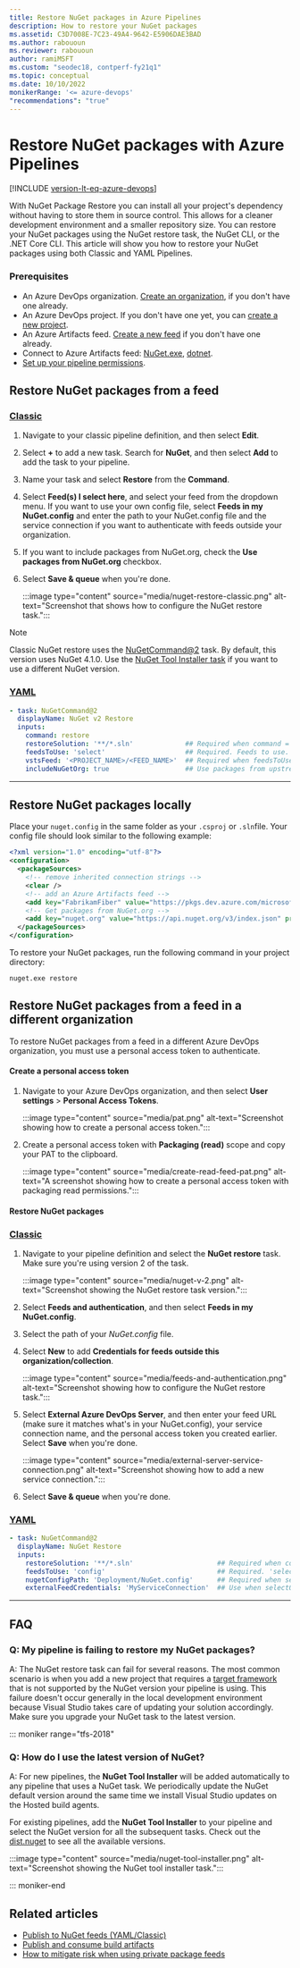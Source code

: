 ```yaml
---
title: Restore NuGet packages in Azure Pipelines
description: How to restore your NuGet packages
ms.assetid: C3D7008E-7C23-49A4-9642-E5906DAE3BAD
ms.author: rabououn
ms.reviewer: rabououn
author: ramiMSFT
ms.custom: "seodec18, contperf-fy21q1"
ms.topic: conceptual
ms.date: 10/10/2022
monikerRange: '<= azure-devops'
"recommendations": "true"
---
```


# Restore NuGet packages with Azure Pipelines

[!INCLUDE [version-lt-eq-azure-devops](../../includes/version-lt-eq-azure-devops.md)]

With NuGet Package Restore you can install all your project's dependency without having to store them in source control. This allows for a cleaner development environment and a smaller repository size. You can restore your NuGet packages using the NuGet restore task, the NuGet CLI, or the .NET Core CLI. This article will show you how to restore your NuGet packages using both Classic and YAML Pipelines.

### Prerequisites

- An Azure DevOps organization. [Create an organization](../../organizations/accounts/create-organization.md), if you don't have one already.
- An Azure DevOps project. If you don't have one yet, you can [create a new project](../../organizations/projects/create-project.md).
- An Azure Artifacts feed. [Create a new feed](../../artifacts/get-started-nuget.md#create-a-feed) if you don't have one already.
- Connect to Azure Artifacts feed: [NuGet.exe](../../artifacts/nuget/nuget-exe.md), [dotnet](../../artifacts/nuget/dotnet-setup.md).
- [Set up your pipeline permissions](../../artifacts/feeds/feed-permissions.md#pipelines-permissions).

## Restore NuGet packages from a feed

### [Classic](#tab/classic/)

1. Navigate to your classic pipeline definition, and then select **Edit**.

1. Select **+** to add a new task. Search for **NuGet**, and then select **Add** to add the task to your pipeline.

1. Name your task and select **Restore** from the **Command**.

1. Select **Feed(s) I select here**, and select your feed from the dropdown menu. If you want to use your own config file, select **Feeds in my NuGet.config** and enter the path to your NuGet.config file and the service connection if you want to authenticate with feeds outside your organization.

1. If you want to include packages from NuGet.org, check the **Use packages from NuGet.org** checkbox.

1. Select **Save & queue** when you're done.

    :::image type="content" source="media/nuget-restore-classic.png" alt-text="Screenshot that shows how to configure the NuGet restore task.":::

> [!NOTE]
> Classic NuGet restore uses the [NuGetCommand@2](/azure/devops/pipelines/tasks/reference/nuget-command-v2) task. By default, this version uses NuGet 4.1.0. Use the [NuGet Tool Installer task](/azure/devops/pipelines/tasks/reference/nuget-tool-installer-v1) if you want to use a different NuGet version.

### [YAML](#tab/yaml/)

```YAML
- task: NuGetCommand@2
  displayName: NuGet v2 Restore
  inputs:
    command: restore                      
    restoreSolution: '**/*.sln'             ## Required when command = restore. Path to solution, packages.config, or project.json. Default: **/*.sln.
    feedsToUse: 'select'                    ## Required. Feeds to use. 'select' | 'config'. Alias: selectOrConfig. Default: select.
    vstsFeed: '<PROJECT_NAME>/<FEED_NAME>'  ## Required when feedsToUse == Select. Use packages from this Azure Artifacts feed. 
    includeNuGetOrg: true                   ## Use packages from upstream (NuGet.org)
```

* * *

## Restore NuGet packages locally

Place your `nuget.config` in the same folder as your `.csproj` or `.sln`file. Your config file should look similar to the following example:

```xml
<?xml version="1.0" encoding="utf-8"?>
<configuration>
  <packageSources>
    <!-- remove inherited connection strings -->
    <clear />
    <!-- add an Azure Artifacts feed -->
    <add key="FabrikamFiber" value="https://pkgs.dev.azure.com/microsoftLearnModule/_packaging/FabrikamFiber/nuget/v3/index.json" />
    <!-- Get packages from NuGet.org -->
    <add key="nuget.org" value="https://api.nuget.org/v3/index.json" protocolVersion="3" />
  </packageSources>
</configuration>
```

To restore your NuGet packages, run the following command in your project directory:

```Command
nuget.exe restore
```

## Restore NuGet packages from a feed in a different organization

To restore NuGet packages from a feed in a different Azure DevOps organization, you must use a personal access token to authenticate.

#### Create a personal access token

1. Navigate to your Azure DevOps organization, and then select **User settings** > **Personal Access Tokens**.

    :::image type="content" source="media/pat.png" alt-text="Screenshot showing how to create a personal access token.":::

1. Create a personal access token with **Packaging (read)** scope and copy your PAT to the clipboard.

    :::image type="content" source="media/create-read-feed-pat.png" alt-text="A screenshot showing how to create a personal access token with packaging read permissions.":::

#### Restore NuGet packages

### [Classic](#tab/classic/)

1. Navigate to your pipeline definition and select the **NuGet restore** task. Make sure you're using version 2 of the task.

    :::image type="content" source="media/nuget-v-2.png" alt-text="Screenshot showing the NuGet restore task version.":::

1. Select **Feeds and authentication**, and then select **Feeds in my NuGet.config**.
1. Select the path of your *NuGet.config* file.
1. Select **New** to add **Credentials for feeds outside this organization/collection**.

    :::image type="content" source="media/feeds-and-authentication.png" alt-text="Screenshot showing how to configure the NuGet restore task.":::

1. Select **External Azure DevOps Server**, and then enter your feed URL (make sure it matches what's in your NuGet.config), your service connection name, and the personal access token you created earlier. Select **Save** when you're done.

    :::image type="content" source="media/external-server-service-connection.png" alt-text="Screenshot showing how to add a new service connection.":::

1. Select **Save & queue** when you're done.

### [YAML](#tab/yaml/)

```yml
- task: NuGetCommand@2
  displayName: NuGet Restore
  inputs:
    restoreSolution: '**/*.sln'                     ## Required when command = restore. Path to your project's solution, packages.config, or project.json.
    feedsToUse: 'config'                            ## Required. 'select' | 'config'. Default: select.
    nugetConfigPath: 'Deployment/NuGet.config'      ## Required when selectOrConfig = config. Path to your nuget.config file.
    externalFeedCredentials: 'MyServiceConnection'  ## Use when selectOrConfig = config. The name of your service connection. Credentials for feeds outside your organization/collection.  
```

* * *

## FAQ

### Q: My pipeline is failing to restore my NuGet packages?

A: The NuGet restore task can fail for several reasons. The most common scenario is when you add a new project that requires a [target framework](/nuget/schema/target-frameworks) that is not supported by the NuGet version your pipeline is using. This failure doesn't occur generally in the local development environment because Visual Studio takes care of updating your solution accordingly. Make sure you upgrade your NuGet task to the latest version.

::: moniker range="tfs-2018" 

### Q: How do I use the latest version of NuGet?

A: For new pipelines, the **NuGet Tool Installer** will be added automatically to any pipeline that uses a NuGet task. We periodically update the NuGet default version around the same time we install Visual Studio updates on the Hosted build agents.

For existing pipelines, add the **NuGet Tool Installer** to your pipeline and select the NuGet version for all the subsequent tasks. Check out the [dist.nuget](https://dist.nuget.org/tools.json) to see all the available versions.

:::image type="content" source="media/nuget-tool-installer.png" alt-text="Screenshot showing the NuGet tool installer task.":::

::: moniker-end 

## Related articles

- [Publish to NuGet feeds (YAML/Classic)](../artifacts/nuget.md)
- [Publish and consume build artifacts](../artifacts/build-artifacts.md)
- [How to mitigate risk when using private package feeds](https://azure.microsoft.com/resources/3-ways-to-mitigate-risk-using-private-package-feeds/)
